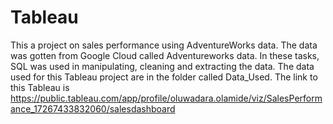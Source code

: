 # Tableau
This a project on sales performance using AdventureWorks data.
The data was gotten from Google Cloud called Adventureworks data.
In these tasks, SQL was used in manipulating, cleaning and extracting the data.
The data used for this Tableau project are in the folder called Data_Used.
The link to this Tableau is https://public.tableau.com/app/profile/oluwadara.olamide/viz/SalesPerformance_17267433832060/salesdashboard
